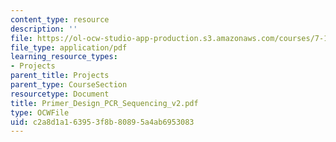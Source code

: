 ```yaml
---
content_type: resource
description: ''
file: https://ol-ocw-studio-app-production.s3.amazonaws.com/courses/7-13-experimental-microbial-genetics-fall-2003/c2a8d1a163953f8b80895a4ab6953083_Primer_Design_PCR_Sequencing_v2.pdf
file_type: application/pdf
learning_resource_types:
- Projects
parent_title: Projects
parent_type: CourseSection
resourcetype: Document
title: Primer_Design_PCR_Sequencing_v2.pdf
type: OCWFile
uid: c2a8d1a1-6395-3f8b-8089-5a4ab6953083
---
```

